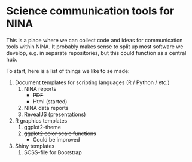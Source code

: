 # Science communication tools for NINA

This is a place where we can collect code and ideas for communication tools within NINA. It probably makes sense to split up most software we develop, e.g. in separate repositories, but this could function as a central hub.


To start, here is a list of things we like to se made:

1. Document templates for scripting languages (R / Python / etc.)
    1. NINA reports
        - ~~PDF~~
        - Html (started)
    2. NINA data reports
    3. RevealJS (presentations)
2. R graphics templates
    1. ggplot2-theme
    2. ~~ggplot2 color scale functions~~
        - Could be improved
3.  Shiny templates
    1. SCSS-file for Bootstrap

